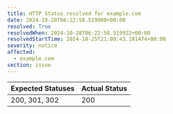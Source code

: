 ```yaml
---
title: HTTP Status resolved for example.com
date: 2024-10-28T06:22:58.519908+00:00
resolved: True
resolvedWhen: 2024-10-28T06:22:58.519922+00:00
resolvedStartTime: 2024-10-25T21:09:43.191474+00:00
severity: notice
affected:
  - example.com
section: issue
---
```


| Expected Statuses | Actual Status  |
|-------------------|----------------|
| 200, 301, 302 | 200 |

